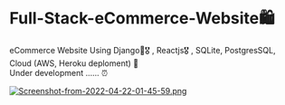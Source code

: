 # Full-Stack-eCommerce-Website🛍️
eCommerce Website Using Django🎯🎖️ , Reactjs🎖️ , SQLite, PostgresSQL, Cloud (AWS, Heroku deploment) 🛒 <br>
Under development ...... ⏰

[![Screenshot-from-2022-04-22-01-45-59.png](https://i.postimg.cc/tg1vQPHs/Screenshot-from-2022-04-22-01-45-59.png)](https://postimg.cc/67XfC8qK)
